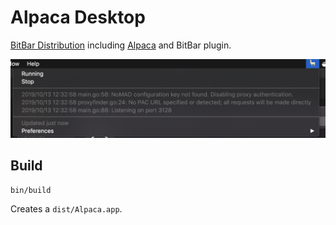 # Alpaca Desktop

[BitBar Distribution][1] including [Alpaca][2] and BitBar plugin.

![Screenshot](docs/screenshot.png)

## Build

```
bin/build
```

Creates a `dist/Alpaca.app`.

[1]: https://github.com/matryer/bitbar
[2]: https://github.com/samuong/alpaca
